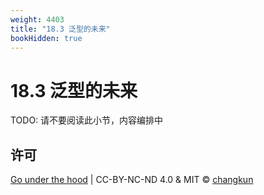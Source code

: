 ```yaml
---
weight: 4403
title: "18.3 泛型的未来"
bookHidden: true
---
```


# 18.3 泛型的未来

TODO: 请不要阅读此小节，内容编排中

## 许可

[Go under the hood](https://github.com/changkun/go-under-the-hood) | CC-BY-NC-ND 4.0 & MIT &copy; [changkun](https://changkun.de)